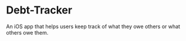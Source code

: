 # Debt-Tracker

An iOS app that helps users keep track of what they owe others or what others owe them.
